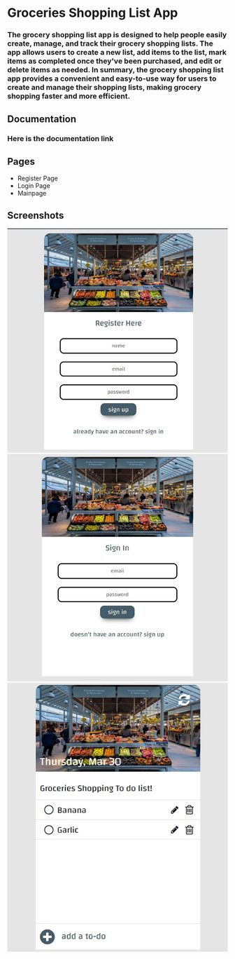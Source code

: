 # Groceries Shopping List App

### The grocery shopping list app is designed to help people easily create, manage, and track their grocery shopping lists. The app allows users to create a new list, add items to the list, mark items as completed once they've been purchased, and edit or delete items as needed. In summary, the grocery shopping list app provides a convenient and easy-to-use way for users to create and manage their shopping lists, making grocery shopping faster and more efficient.

## Documentation

### Here is the documentation link

## Pages

- Register Page
- Login Page
- Mainpage

## Screenshots

![banner](./assets/sc-signup.jpg)
![banner](./assets/sc-login.jpg)
![banner](./assets/sc-mainpage.jpg)
